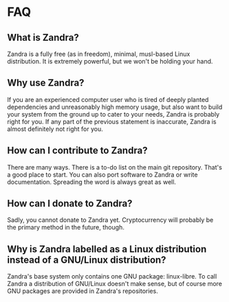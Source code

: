 # FAQ

## What is Zandra?

Zandra is a fully free (as in freedom), minimal, musl-based Linux
distribution. It is extremely powerful, but we won't be holding your
hand.

## Why use Zandra?

If you are an experienced computer user who is tired of deeply
planted dependencies and unreasonably high memory usage, but also want
to build your system from the ground up to cater to your needs, Zandra
is probably right for you. If any part of the previous statement is
inaccurate, Zandra is almost definitely not right for you.

## How can I contribute to Zandra?

There are many ways. There is a to-do list on the main git repository.
That's a good place to start. You can also port software to Zandra or
write documentation. Spreading the word is always great as well.

## How can I donate to Zandra?

Sadly, you cannot donate to Zandra yet. Cryptocurrency will probably
be the primary method in the future, though.

## Why is Zandra labelled as a Linux distribution instead of a GNU/Linux distribution?

Zandra's base system only contains one GNU package: linux-libre. To
call Zandra a distribution of GNU/Linux doesn't make sense, but of
course more GNU packages are provided in Zandra's repositories.
